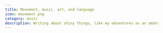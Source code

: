 ```yaml
---
title: Movement, music, art, and language
icon: movement.png
category: music
description: Writing about shiny things, like my adventures as an amateur dancer (blues/contemporary), musician (piano/cello/a capella), artist (comics), and/or polyglot (English/German/ASL).
---
```

